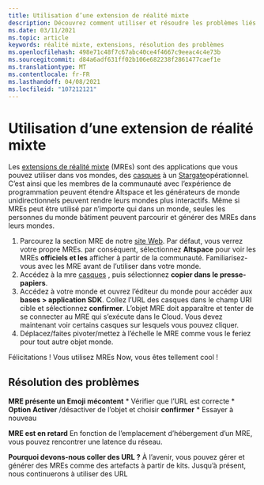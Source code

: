 ```yaml
---
title: Utilisation d’une extension de réalité mixte
description: Découvrez comment utiliser et résoudre les problèmes liés aux extensions de réalité mixte pour étendre et adapter vos mondes AltspaceVR.
ms.date: 03/11/2021
ms.topic: article
keywords: réalité mixte, extensions, résolution des problèmes
ms.openlocfilehash: 498e71c48f7c67abc40ce4f4667c9eeac4c4e73b
ms.sourcegitcommit: d84a6adf631ff02b106e682238f2861477caef1e
ms.translationtype: MT
ms.contentlocale: fr-FR
ms.lasthandoff: 04/08/2021
ms.locfileid: "107212121"
---
```

# <a name="using-a-mixed-reality-extension"></a>Utilisation d’une extension de réalité mixte

Les [extensions de réalité mixte](https://developer.altvr.com/) (MREs) sont des applications que vous pouvez utiliser dans vos mondes, des [casques](https://account.altvr.com/mres/1173667287173955931) à un [Stargate](https://account.altvr.com/mres/1152987031857529562)opérationnel. C’est ainsi que les membres de la communauté avec l’expérience de programmation peuvent étendre Altspace et les générateurs de monde unidirectionnels peuvent rendre leurs mondes plus interactifs. Même si MREs peut être utilisé par n’importe qui dans un monde, seules les personnes du monde bâtiment peuvent parcourir et générer des MREs dans leurs mondes. 

1. Parcourez la section MRE de notre [site Web](https://account.altvr.com/mres). Par défaut, vous verrez votre propre MREs. par conséquent, sélectionnez **Altspace** pour voir les MREs **officiels et les** afficher à partir de la communauté. Familiarisez-vous avec les MRE avant de l’utiliser dans votre monde. 
2. Accédez à la mre [casques](https://account.altvr.com/mres/1173667287173955931) , puis sélectionnez **copier dans le presse-papiers**. 
3. Accédez à votre monde et ouvrez l’éditeur du monde pour accéder aux **bases > application SDK**. Collez l’URL des casques dans le champ URI cible et sélectionnez **confirmer**. L’objet MRE doit apparaître et tenter de se connecter au MRE qui s’exécute dans le Cloud. Vous devez maintenant voir certains casques sur lesquels vous pouvez cliquer.
4. Déplacez/faites pivoter/mettez à l’échelle le MRE comme vous le feriez pour tout autre objet monde.

Félicitations ! Vous utilisez MREs Now, vous êtes tellement cool !

## <a name="troubleshooting"></a>Résolution des problèmes

**MRE présente un Emoji mécontent** 
    * Vérifier que l’URL est correcte
    * **Option Activer** /désactiver de l’objet et choisir **confirmer**
    * Essayer à nouveau

**MRE est en retard** En fonction de l’emplacement d’hébergement d’un MRE, vous pouvez rencontrer une latence du réseau.

**Pourquoi devons-nous coller des URL ?**
À l’avenir, vous pouvez gérer et générer des MREs comme des artefacts à partir de kits. Jusqu’à présent, nous continuerons à utiliser des URL